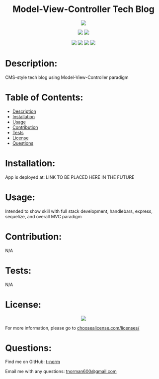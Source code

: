 # <h1 align="center">Model-View-Controller Tech Blog</h1>

<p align="center"><img src="https://img.shields.io/badge/License-GNUP3.0-blue?style=plastic" /></p>
<p align="center">
    <img src="https://img.shields.io/badge/Skillset-Full%20Stack%20Dev-blue?style=plastic" />
    <img src="https://img.shields.io/badge/Skillset-MVC-blue?style=plastic" />
</p>
<p align="center">
    <img src="https://img.shields.io/badge/Made%20With-Sequelize-blue?style=plastic" />
    <img src="https://img.shields.io/badge/Made%20With-Express.js-blue?style=plastic" />
    <img src="https://img.shields.io/badge/Made%20With-JavaScript-blue?style=plastic" />
    <img src="https://img.shields.io/badge/Made%20With-Handlebars-blue?style=plastic" />
</p>

# Description:
CMS-style tech blog using Model-View-Controller paradigm

# Table of Contents:
- [Description](#description)
- [Installation](#installation)
- [Usage](#usage)
- [Contribution](#contribution)
- [Tests](#tests)
- [License](#license)
- [Questions](#questions)

# Installation:
App is deployed at: LINK TO BE PLACED HERE IN THE FUTURE

# Usage:
Intended to show skill with full stack development, handlebars, express, sequelize, and overall MVC paradigm

# Contribution:
N/A

# Tests:
N/A

# License:
<p align="center"><img src="https://img.shields.io/badge/License-GNU GPLv3-blue?style=plastic" /></p>


For more information, please go to <a href="https://choosealicense.com/licenses/" target="_blank">choosealicense.com/licenses/</a>

# Questions:
Find me on GitHub: [t-norm](https://github.com/t-norm)

Email me with any questions: tnorman600@gmail.com